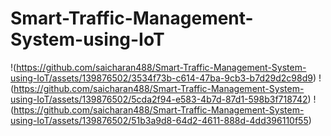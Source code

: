 # Smart-Traffic-Management-System-using-IoT
!(https://github.com/saicharan488/Smart-Traffic-Management-System-using-IoT/assets/139876502/3534f73b-c614-47ba-9cb3-b7d29d2c98d9)
!(https://github.com/saicharan488/Smart-Traffic-Management-System-using-IoT/assets/139876502/5cda2f94-e583-4b7d-87d1-598b3f718742)
!(https://github.com/saicharan488/Smart-Traffic-Management-System-using-IoT/assets/139876502/51b3a9d8-64d2-4611-888d-4dd396110f55)
